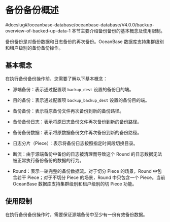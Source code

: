 备份备份概述 
===========================
#docslug#/oceanbase-database/oceanbase-database/V4.0.0/backup-overview-of-backed-up-data-1
本节主要介绍备份备份的基本概念及使用限制。

备份备份是对备份数据和日志备份的再次备份。OceanBase 数据库支持集群级别和租户级别的备份备份操作。

基本概念 
-------------------------

在执行备份备份操作前，您需要了解以下基本概念：

* 源端备份：表示通过配置项 `backup_dest` 设置的备份目的端。

  

* 目的备份：表示通过配置项 `backup_backup_dest` 设置的备份目的端。

  

* 备份备份：表示将原备份文件再次备份到新的备份路径。

  

* 备份备份日志：表示将原日志备份文件再次备份到新的备份路径。

  

* 备份备份数据：表示将原数据备份文件再次备份到新的备份路径。

  

* 日志分片（Piece）：表示将备份日志按照指定时间段切换目录。

  

* 断流：由于源端备份中备份的日志被清理而导致这个 Round 的日志数据无法被正常执行备份备份的数据的行为。

  

* Round：表示一轮完整的备份数据流。对于切分 Piece 的场景，Round 中包含若干 Piece；对于不切分 Piece 的场景，Round 中只包含一个 Piece。当前 OceanBase 数据库支持集群级别和租户级别的切 Piece 功能。

  




使用限制 
-------------------------

在执行备份备份操作时，需要保证源端备份中至少有一份有效备份数据。
